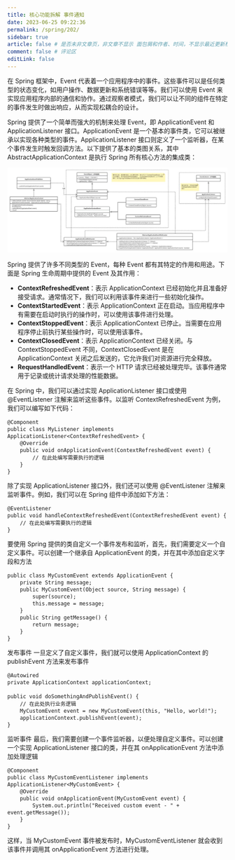 ```yaml
---
title: 核心功能拆解 事件通知
date: 2023-06-25 09:22:36
permalink: /spring/202/
sidebar: true
article: false # 是否未非文章页，非文章不显示 面包屑和作者、时间，不显示最近更新栏，不会参与到最近更新文章的数据计算中
comment: false # 评论区
editLink: false
---
```

在 Spring 框架中，Event 代表着一个应用程序中的事件。这些事件可以是任何类型的状态变化，如用户操作、数据更新和系统错误等等。我们可以使用 Event 来实现应用程序内部的通信和协作。通过观察者模式，我们可以让不同的组件在特定的事件发生时做出响应，从而实现松耦合的设计。

Spring 提供了一个简单而强大的机制来处理 Event，即 ApplicationEvent 和 ApplicationListener 接口。ApplicationEvent 是一个基本的事件类，它可以被继承以实现各种类型的事件。ApplicationListener 接口则定义了一个监听器，在某个事件发生时触发回调方法。以下提供了基本的类图关系，其中 AbstractApplicationContext 是执行 Spring 所有核心方法的集成类：

![](/assets/img/spring/202/img.png)

Spring 提供了许多不同类型的 Event，每种 Event 都有其特定的作用和用途。下面是 Spring 生命周期中提供的 Event 及其作用：
* **ContextRefreshedEvent**：表示 ApplicationContext 已经初始化并且准备好接受请求。通常情况下，我们可以利用该事件来进行一些初始化操作。
* **ContextStartedEvent**：表示 ApplicationContext 正在启动。当应用程序中有需要在启动时执行的操作时，可以使用该事件进行处理。
* **ContextStoppedEvent**：表示 ApplicationContext 已停止。当需要在应用程序停止前执行某些操作时，可以使用该事件。
* **ContextClosedEvent**：表示 ApplicationContext 已经关闭。与 ContextStoppedEvent 不同，ContextClosedEvent 是在ApplicationContext 关闭之后发送的，它允许我们对资源进行完全释放。
* **RequestHandledEvent**：表示一个 HTTP 请求已经被处理完毕。该事件通常用于记录或统计请求处理的性能数据。

在 Spring 中，我们可以通过实现 ApplicationListener 接口或使用 @EventListener 注解来监听这些事件。以监听 ContextRefreshedEvent 为例，我们可以编写如下代码：
```
@Component
public class MyListener implements ApplicationListener<ContextRefreshedEvent> {
    @Override
    public void onApplicationEvent(ContextRefreshedEvent event) {
        // 在此处编写需要执行的逻辑
    }
}
```
除了实现 ApplicationListener 接口外，我们还可以使用 @EventListener 注解来监听事件。例如，我们可以在 Spring 组件中添加如下方法：
```
@EventListener
public void handleContextRefreshedEvent(ContextRefreshedEvent event) {
    // 在此处编写需要执行的逻辑
}
```
要使用 Spring 提供的类自定义一个事件发布和监听，首先，我们需要定义一个自定义事件。可以创建一个继承自 ApplicationEvent 的类，并在其中添加自定义字段和方法
```
public class MyCustomEvent extends ApplicationEvent {
    private String message;
    public MyCustomEvent(Object source, String message) {
        super(source);
        this.message = message;
    }
    public String getMessage() {
        return message;
    }
}
```
发布事件 一旦定义了自定义事件，我们就可以使用 ApplicationContext 的 publishEvent 方法来发布事件
```
@Autowired
private ApplicationContext applicationContext;

public void doSomethingAndPublishEvent() {
    // 在此处执行业务逻辑
    MyCustomEvent event = new MyCustomEvent(this, "Hello, world!");
    applicationContext.publishEvent(event);
}
```
监听事件 最后，我们需要创建一个事件监听器，以便处理自定义事件。可以创建一个实现 ApplicationListener 接口的类，并在其 onApplicationEvent 方法中添加处理逻辑
```
@Component
public class MyCustomEventListener implements ApplicationListener<MyCustomEvent> {
    @Override
    public void onApplicationEvent(MyCustomEvent event) {
        System.out.println("Received custom event - " + event.getMessage());
    }
}
```
这样，当 MyCustomEvent 事件被发布时，MyCustomEventListener 就会收到该事件并调用其 onApplicationEvent 方法进行处理。